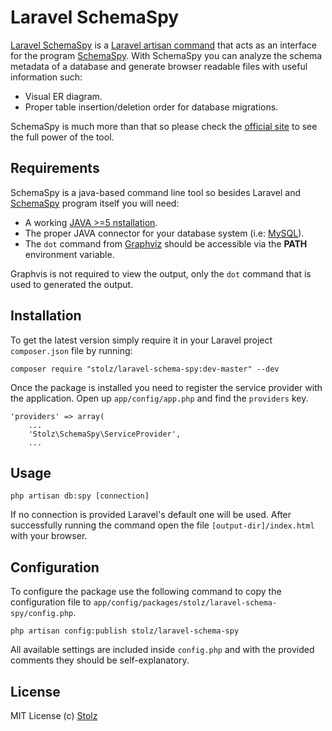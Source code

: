 # Laravel SchemaSpy

[Laravel SchemaSpy](https://github.com/Stolz/laravel-schema-spy) is a [Laravel artisan command](http://laravel.com/docs/commands) that acts as an interface for the program [SchemaSpy](http://schemaspy.sourceforge.net). With SchemaSpy you can analyze the schema metadata of a database and generate browser readable files with useful information such:

- Visual ER diagram.
- Proper table insertion/deletion order for database migrations.

SchemaSpy is much more than that so please check the [official site](http://schemaspy.sourceforge.net) to see the full power of the tool.

## Requirements

SchemaSpy is a java-based command line tool so besides Laravel and [SchemaSpy](http://schemaspy.sourceforge.net) program itself you will need:

- A working [JAVA >=5 nstallation](http://www.java.com/getjava/).
- The proper JAVA connector for your database system (i.e: [MySQL](http://dev.mysql.com/downloads/connector/j/)).
- The `dot` command from [Graphviz](http://www.graphviz.org/) should be accessible via the **PATH** environment variable.

Graphvis is not required to view the output, only the `dot` command that is used to generated the output.

## Installation

To get the latest version simply require it in your Laravel project `composer.json` file by running:

	composer require "stolz/laravel-schema-spy:dev-master" --dev

Once the package is installed you need to register the service provider with the application. Open up `app/config/app.php` and find the `providers` key.

	'providers' => array(
		...
		'Stolz\SchemaSpy\ServiceProvider',
		...

## Usage

	php artisan db:spy [connection]

If no connection is provided Laravel's default one will be used. After successfully running the command open the file `[output-dir]/index.html` with your browser.

## Configuration

To configure the package use the following command to copy the configuration file to `app/config/packages/stolz/laravel-schema-spy/config.php`.

	php artisan config:publish stolz/laravel-schema-spy

All available settings are included inside `config.php` and with the provided comments they should be self-explanatory.

## License

MIT License
(c) [Stolz](https://github.com/Stolz)
